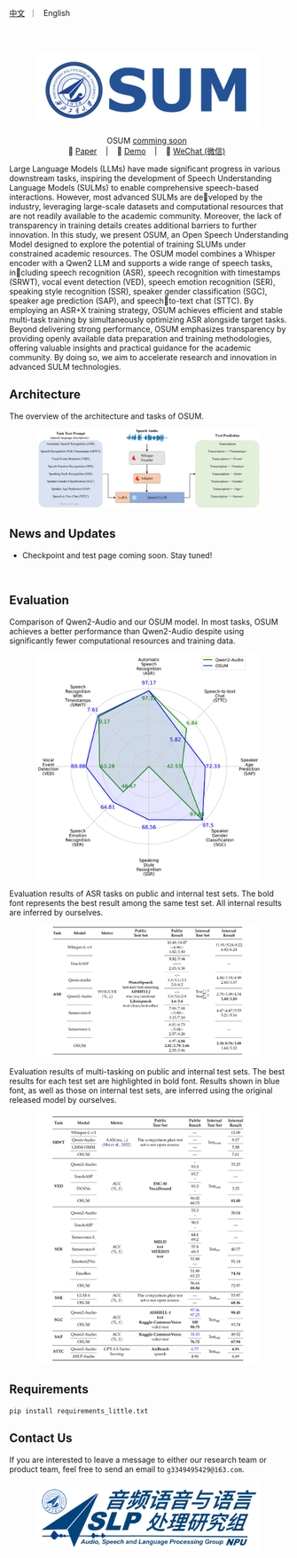  <p align="left">
        <a href="README_CN.md">中文</a> &nbsp｜ &nbsp English&nbsp&nbsp
</p>
<br><br>
<p align="center">
    <img src="images/SUM.png" width="400"/>
<p>


<p align="center">
OSUM <a href=""> comming soon</a> </a>&nbsp
<br>
📑 <a href="">Paper</a> &nbsp&nbsp | &nbsp&nbsp 📑 <a href="https://aslp-lab.github.io/OSUM.github.io/">Demo</a> &nbsp&nbsp | &nbsp&nbsp 💬 <a href="images/wechat.png">WeChat (微信)</a>&nbsp&nbsp 
</p>


Large Language Models (LLMs) have made significant progress in various downstream
tasks, inspiring the development of Speech Understanding Language Models (SULMs) to
enable comprehensive speech-based interactions. However, most advanced SULMs are developed by the industry, leveraging large-scale datasets and computational resources that
are not readily available to the academic community. Moreover, the lack of transparency
in training details creates additional barriers to further innovation. In this study, we
present OSUM, an Open Speech Understanding Model designed to explore the potential
of training SLUMs under constrained academic resources. The OSUM model combines
a Whisper encoder with a Qwen2 LLM and supports a wide range of speech tasks, including speech recognition (ASR), speech recognition with timestamps (SRWT), vocal
event detection (VED), speech emotion recognition (SER), speaking style recognition
(SSR), speaker gender classification (SGC), speaker age prediction (SAP), and speechto-text chat (STTC). By employing an ASR+X training strategy, OSUM achieves efficient
and stable multi-task training by simultaneously optimizing ASR alongside target tasks.
Beyond delivering strong performance, OSUM emphasizes transparency by providing
openly available data preparation and training methodologies, offering valuable insights
and practical guidance for the academic community. By doing so, we aim to accelerate
research and innovation in advanced SULM technologies.

## Architecture

The overview of the architecture and tasks of OSUM.

<p align="center">
    <img src="images/system.png" width="80%"/>
<p>

## News and Updates
* Checkpoint and test page coming soon. Stay tuned!


<br>

## Evaluation
 Comparison of Qwen2-Audio and our OSUM model. In most tasks, OSUM achieves a better
performance than Qwen2-Audio despite using significantly fewer computational resources and training data.
<p align="center">
    <img src="images/radar.png" width="80%"/>
<p>

Evaluation results of ASR tasks on public and internal test sets. The bold font represents the best
result among the same test set. All internal results are inferred by ourselves.
<p align="center">
    <img src="images/res_asr.png" width="80%"/>
<p>


Evaluation results of multi-tasking on public and internal test sets. The best results for each test set
are highlighted in bold font. Results shown in blue font, as well as those on internal test sets, are inferred
using the original released model by ourselves.
<p align="center">
    <img src="images/res_multi.png" width="80%"/>
<p>

<!--  We have provided **all** evaluation scripts to reproduce our results. Please refer to [eval_audio/EVALUATION.md](eval_audio/EVALUATION.md) for details.
  --> 


## Requirements
```
pip install requirements_little.txt
```
<!-- 
## Quickstart
## Demo
### Web UI

## Citation
 -->
## Contact Us

If you are interested to leave a message to either our research team or product team, feel free to send an email to `g3349495429@163.com`.

<p align="center">
    <img src="images/ASLP.jpg" width="400"/>
<p>
